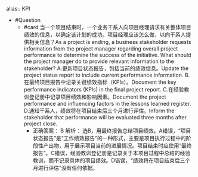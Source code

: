 alias:: KPI

- #Question
	- #card 当一个项目结束时，一个业务干系人向项目经理请求有关整体项目绩效的信息，以确定该计划的成功。项目经理应该怎么做，以向干系人提供相关信息？As a project is ending, a business stakeholder requests information from the project manager regarding overall project performance to determine the success of the initiative. What should the project manager do to provide relevant information to the stakeholder?
	  A.更新项目状态报告，包括当前的绩效信息。Update the project status report to include current performance information.
	  B.在最终项目报告中记录关键绩效指标（KPIs）。Document the key performance indicators (KPls) in the final project report.
	  C.在经验教训登记册中记录项目绩效和影响因素。Document the project performance and influencing factors in the lessons learned register.
	  D.通知干系人，绩效将在项目结束后三个月进行评估。Inform the stakeholder that performance will be evaluated three months after project close.
		- 正确答案： B
		  解析：
		  选B，用最终报告总结项目绩效。A错误，“项目状态报告”是“工作绩效报告”的一种形式，主要是项目执行过程中的阶段性产出物，用于展示项目当前的进展情况。项目结束时应使用“最终报告”。C错误，经验教训登记册是记录关于本项目过程中总结的经验教训，而不记录具体的项目绩效。D错误，“绩效将在项目结束后三个月进行评估”没有任何依据。